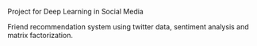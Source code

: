 Project for Deep Learning in Social Media

Friend recommendation system using twitter data, sentiment analysis and matrix factorization.